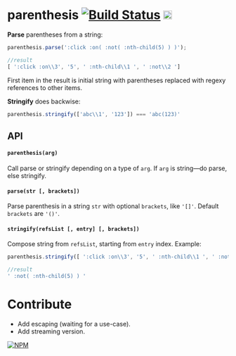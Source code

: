 # parenthesis [![Build Status](https://travis-ci.org/dfcreative/parenthesis.svg?branch=master)](https://travis-ci.org/dfcreative/parenthesis) <a href="http://unlicense.org/UNLICENSE"><img src="http://upload.wikimedia.org/wikipedia/commons/6/62/PD-icon.svg" width="20"/></a>

**Parse** parentheses from a string:

```js
parenthesis.parse(':click :on( :not( :nth-child(5) ) )');

//result
[ ':click :on\\3', '5', ' :nth-child\\1 ', ' :not\\2 ']
```

First item in the result is initial string with parentheses replaced with regexy references to other items.


**Stringify** does backwise:

```js
parenthesis.stringify(['abc\\1', '123']) === 'abc(123)'
```

## API


#### `parenthesis(arg)`

Call parse or stringify depending on a type of `arg`. If `arg` is string—do parse, else stringify.


#### `parse(str [, brackets])`

Parse parenthesis in a string `str` with optional `brackets`, like `'[]'`. Default `brackets` are `'()'`.


#### `stringify(refsList [, entry] [, brackets])`

Compose string from `refsList`, starting from `entry` index. Example:

```js
parenthesis.stringify([ ':click :on\\3', '5', ' :nth-child\\1 ', ' :not\\2 '], 3);

//result
' :not( :nth-child(5) ) '
```



# Contribute

* Add escaping (waiting for a use-case).
* Add streaming version.


[![NPM](https://nodei.co/npm/parenthesis.png?downloads=true&downloadRank=true&stars=true)](https://nodei.co/npm/parenthesis/)